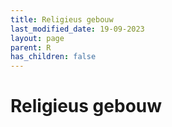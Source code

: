 ```yaml
---
title: Religieus gebouw
last_modified_date: 19-09-2023
layout: page
parent: R
has_children: false
---
```


Religieus gebouw
================

